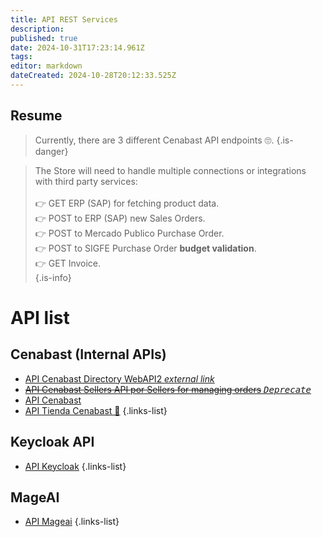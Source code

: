 ```yaml
---
title: API REST Services
description: 
published: true
date: 2024-10-31T17:23:14.961Z
tags: 
editor: markdown
dateCreated: 2024-10-28T20:12:33.525Z
---
```


##  Resume

> Currently, there are 3 different Cenabast API endpoints 🙄. 
{.is-danger}


> The Store will need to handle multiple connections or integrations with third party services:\
> \
> 👉 GET ERP (SAP) for fetching product data.\
> 👉 POST to ERP (SAP) new Sales Orders.\
> 👉 POST to Mercado Publico Purchase Order.\
> 👉 POST to SIGFE Purchase Order **budget validation**.\
> 👉 GET Invoice.\
{.is-info}




# API list

## Cenabast (Internal APIs)

- [API Cenabast Directory WebAPI2 *external link*](https://testaplicacionesweb.cenabast.cl:7001/WebApi2/documentacion/index.html#/)
- [~~API Cenabast Sellers API por Sellers for managing orders~~ *<kbd>Deprecate</kbd>*](https://aplicacionesweb.cenabast.cl/webapi/swagger/ui/index#)
- [API Cenabast](api-tienda)
- [API Tienda Cenabast 🥷](https://testaplicacionesweb.cenabast.cl:7001/interoperabilidad/tienda/api/docs/index.html)
{.links-list}

## Keycloak API

- [API Keycloak](keycloak-api)
{.links-list}

## MageAI

- [API Mageai](mageai-api)
{.links-list}

